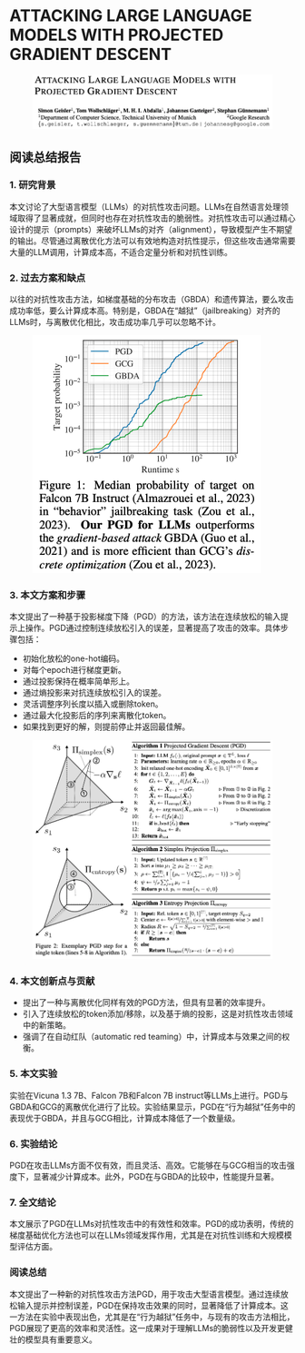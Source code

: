# ATTACKING LARGE LANGUAGE MODELS WITH PROJECTED GRADIENT DESCENT

<figure><img src="../.gitbook/assets/image (5) (1) (1) (1) (1) (1) (1) (1) (1) (1) (1) (1) (1) (1) (1) (1) (1) (1).png" alt=""><figcaption></figcaption></figure>

## 阅读总结报告

### 1. 研究背景

本文讨论了大型语言模型（LLMs）的对抗性攻击问题。LLMs在自然语言处理领域取得了显著成就，但同时也存在对抗性攻击的脆弱性。对抗性攻击可以通过精心设计的提示（prompts）来破坏LLMs的对齐（alignment），导致模型产生不期望的输出。尽管通过离散优化方法可以有效地构造对抗性提示，但这些攻击通常需要大量的LLM调用，计算成本高，不适合定量分析和对抗性训练。

### 2. 过去方案和缺点

以往的对抗性攻击方法，如梯度基础的分布攻击（GBDA）和遗传算法，要么攻击成功率低，要么计算成本高。特别是，GBDA在“越狱”（jailbreaking）对齐的LLMs时，与离散优化相比，攻击成功率几乎可以忽略不计。

<figure><img src="../.gitbook/assets/image (1) (1) (1) (1) (1) (1) (1) (1) (1) (1) (1) (1) (1) (1) (1) (1) (1) (1) (1) (1) (1) (1) (1) (1) (1) (1) (1) (1) (1) (1) (1).png" alt=""><figcaption></figcaption></figure>

### 3. 本文方案和步骤

本文提出了一种基于投影梯度下降（PGD）的方法，该方法在连续放松的输入提示上操作。PGD通过控制连续放松引入的误差，显著提高了攻击的效率。具体步骤包括：

* 初始化放松的one-hot编码。
* 对每个epoch进行梯度更新。
* 通过投影保持在概率简单形上。
* 通过熵投影来对抗连续放松引入的误差。
* 灵活调整序列长度以插入或删除token。
* 通过最大化投影后的序列来离散化token。
* 如果找到更好的解，则提前停止并返回最佳解。

<figure><img src="../.gitbook/assets/image (2) (1) (1) (1) (1) (1) (1) (1) (1) (1) (1) (1) (1) (1) (1) (1) (1) (1) (1) (1) (1) (1) (1) (1) (1) (1) (1) (1) (1) (1) (1).png" alt=""><figcaption></figcaption></figure>

### 4. 本文创新点与贡献

* 提出了一种与离散优化同样有效的PGD方法，但具有显著的效率提升。
* 引入了连续放松的token添加/移除，以及基于熵的投影，这是对抗性攻击领域中的新策略。
* 强调了在自动红队（automatic red teaming）中，计算成本与效果之间的权衡。

### 5. 本文实验

实验在Vicuna 1.3 7B、Falcon 7B和Falcon 7B instruct等LLMs上进行。PGD与GBDA和GCG的离散优化进行了比较。实验结果显示，PGD在“行为越狱”任务中的表现优于GBDA，并且与GCG相比，计算成本降低了一个数量级。

### 6. 实验结论

PGD在攻击LLMs方面不仅有效，而且灵活、高效。它能够在与GCG相当的攻击强度下，显著减少计算成本。此外，PGD在与GBDA的比较中，性能提升显著。

### 7. 全文结论

本文展示了PGD在LLMs对抗性攻击中的有效性和效率。PGD的成功表明，传统的梯度基础优化方法也可以在LLMs领域发挥作用，尤其是在对抗性训练和大规模模型评估方面。

### 阅读总结

本文提出了一种新的对抗性攻击方法PGD，用于攻击大型语言模型。通过连续放松输入提示并控制误差，PGD在保持攻击效果的同时，显著降低了计算成本。这一方法在实验中表现出色，尤其是在“行为越狱”任务中，与现有的攻击方法相比，PGD展现了更高的效率和灵活性。这一成果对于理解LLMs的脆弱性以及开发更健壮的模型具有重要意义。
